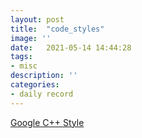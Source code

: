 ```yaml
---
layout: post
title:  "code_styles"
image: ''
date:   2021-05-14 14:44:28
tags:
- misc
description: ''
categories:
- daily record
---
```


[Google C++ Style](https://google.github.io/styleguide/cppguide.html#Conditionals)
